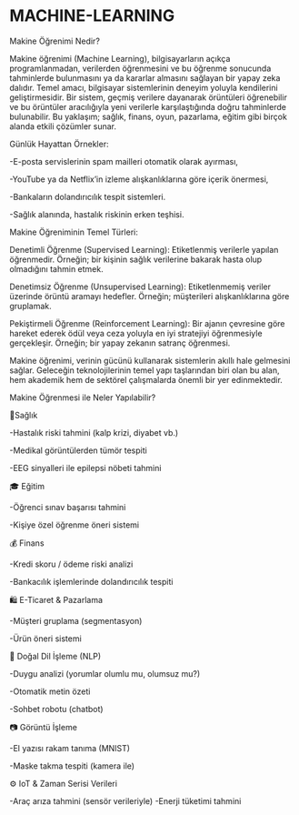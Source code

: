 # MACHINE-LEARNING

Makine Öğrenimi Nedir?

Makine öğrenimi (Machine Learning), bilgisayarların açıkça programlanmadan, verilerden öğrenmesini ve bu öğrenme sonucunda tahminlerde bulunmasını ya da kararlar almasını sağlayan bir yapay zeka dalıdır. Temel amacı, bilgisayar sistemlerinin deneyim yoluyla kendilerini geliştirmesidir. Bir sistem, geçmiş verilere dayanarak örüntüleri öğrenebilir ve bu örüntüler aracılığıyla yeni verilerle karşılaştığında doğru tahminlerde bulunabilir. Bu yaklaşım; sağlık, finans, oyun, pazarlama, eğitim gibi birçok alanda etkili çözümler sunar.

Günlük Hayattan Örnekler:

-E-posta servislerinin spam mailleri otomatik olarak ayırması,

-YouTube ya da Netflix’in izleme alışkanlıklarına göre içerik önermesi,

-Bankaların dolandırıcılık tespit sistemleri.

-Sağlık alanında, hastalık riskinin erken teşhisi.


Makine Öğreniminin Temel Türleri:

Denetimli Öğrenme (Supervised Learning): Etiketlenmiş verilerle yapılan öğrenmedir. Örneğin; bir kişinin sağlık verilerine bakarak hasta olup olmadığını tahmin etmek.

Denetimsiz Öğrenme (Unsupervised Learning): Etiketlenmemiş veriler üzerinde örüntü aramayı hedefler. Örneğin; müşterileri alışkanlıklarına göre gruplamak.

Pekiştirmeli Öğrenme (Reinforcement Learning): Bir ajanın çevresine göre hareket ederek ödül veya ceza yoluyla en iyi stratejiyi öğrenmesiyle gerçekleşir. Örneğin; bir yapay zekanın satranç öğrenmesi.

Makine öğrenimi, verinin gücünü kullanarak sistemlerin akıllı hale gelmesini sağlar. Geleceğin teknolojilerinin temel yapı taşlarından biri olan bu alan, hem akademik hem de sektörel çalışmalarda önemli bir yer edinmektedir.

Makine Öğrenmesi ile Neler Yapılabilir?

🏥Sağlık

-Hastalık riski tahmini (kalp krizi, diyabet vb.)

-Medikal görüntülerden tümör tespiti

-EEG sinyalleri ile epilepsi nöbeti tahmini


🎓 Eğitim

-Öğrenci sınav başarısı tahmini

-Kişiye özel öğrenme öneri sistemi


💰 Finans

-Kredi skoru / ödeme riski analizi

-Bankacılık işlemlerinde dolandırıcılık tespiti


🛍️ E-Ticaret & Pazarlama

-Müşteri gruplama (segmentasyon)

-Ürün öneri sistemi


🧠 Doğal Dil İşleme (NLP)

-Duygu analizi (yorumlar olumlu mu, olumsuz mu?)

-Otomatik metin özeti

-Sohbet robotu (chatbot)


📷 Görüntü İşleme

-El yazısı rakam tanıma (MNIST)

-Maske takma tespiti (kamera ile)


⚙️ IoT & Zaman Serisi Verileri

-Araç arıza tahmini (sensör verileriyle)
-Enerji tüketimi tahmini
